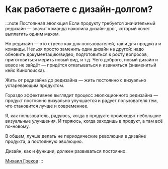 # Как работаете с дизайн-долгом?

:::note Постоянная эволюция
Если продукту требуется значительный редизайн — значит команда накопила дизайн-долг, который хочет выплатить одним махом.

Но редизайн — это стресс как для пользователей, так и для продукта и команды. Нельзя просто заменить один дизайн на другой: надо обновить документацию/видео, подготовиться к росту вопросов, приготовиться мерить новый вид, и т.д. Чего доброго, новый дизайн и вовсе не зайдёт — придётся откатываться и извиняться (знаменитый кейс Кинопоиска).

Жить от редизайна до редизайна — жить постоянно с визуально устаревающим продуктом.

Гораздо эффективнее выглядит процесс эволюционного редизайна — продукт постоянно визуально улучшается и радует пользователя тем, что становится лучше и современнее.

Я, как пользователь, радуюсь, когда в продукте происходят небольшие визуальные улучшения. И теряюсь, когда заходишь в продукт, а там всё по-новому.

В общем, лучше делать не периодические революции в дизайне продукта, а постоянную эволюцию.

Дизайн, как и функции, должен развиваться постоянно.

[Михаил Греков](https://t.me/proudobstvo)
:::